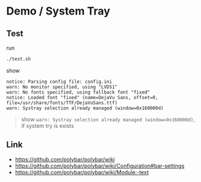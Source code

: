 
# Demo / System Tray

## Test

run

``` sh
./test.sh
```

show

```
notice: Parsing config file: config.ini
warn: No monitor specified, using "LVDS1"
warn: No fonts specified, using fallback font "fixed"
notice: Loaded font "fixed" (name=DejaVu Sans, offset=0, file=/usr/share/fonts/TTF/DejaVuSans.ttf)
warn: Systray selection already managed (window=0x160000d)
```

> show `warn: Systray selection already managed (window=0x160000d)`, if system try is exists


## Link

* https://github.com/polybar/polybar/wiki
* https://github.com/polybar/polybar/wiki/Configuration#bar-settings
* https://github.com/polybar/polybar/wiki/Module:-text
